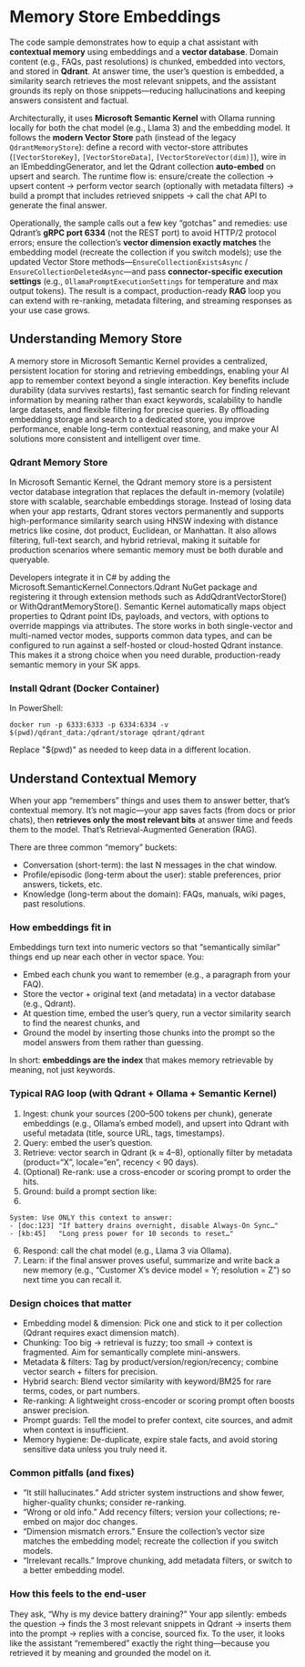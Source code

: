 ﻿# Memory Store Embeddings

The code sample demonstrates how to equip a chat assistant with **contextual memory** using 
embeddings and a **vector database**. Domain content (e.g., FAQs, past resolutions) is chunked, 
embedded into vectors, and stored in **Qdrant**. At answer time, the user’s question is embedded, 
a similarity search retrieves the most relevant snippets, and the assistant grounds its reply 
on those snippets—reducing hallucinations and keeping answers consistent and factual.

Architecturally, it uses **Microsoft Semantic Kernel** with Ollama running locally for both the 
chat model (e.g., Llama 3) and the embedding model. It follows the **modern Vector Store** path 
(instead of the legacy ```QdrantMemoryStore```): define a record with vector-store attributes 
(```[VectorStoreKey]```, ```[VectorStoreData]```, ```[VectorStoreVector(dim)]```), wire in an 
IEmbeddingGenerator, and let the Qdrant collection **auto-embed** on upsert and search. 
The runtime flow is: ensure/create the collection → upsert content → perform vector 
search (optionally with metadata filters) → build a prompt that includes retrieved 
snippets → call the chat API to generate the final answer.

Operationally, the sample calls out a few key “gotchas” and remedies: use Qdrant’s **gRPC 
port 6334** (not the REST port) to avoid HTTP/2 protocol errors; ensure the collection’s 
**vector dimension exactly matches** the embedding model (recreate the collection if you 
switch models); use the updated Vector Store methods—```EnsureCollectionExistsAsync``` / 
```EnsureCollectionDeletedAsync```—and pass **connector-specific execution settings** (e.g., 
```OllamaPromptExecutionSettings``` for temperature and max output tokens). The result is a 
compact, production-ready **RAG** loop you can extend with re-ranking, metadata filtering, 
and streaming responses as your use case grows.

## Understanding Memory Store

A memory store in Microsoft Semantic Kernel provides a centralized, persistent location for 
storing and retrieving embeddings, enabling your AI app to remember context beyond a single 
interaction. Key benefits include durability (data survives restarts), fast semantic search 
for finding relevant information by meaning rather than exact keywords, scalability to 
handle large datasets, and flexible filtering for precise queries. By offloading embedding 
storage and search to a dedicated store, you improve performance, enable long-term contextual 
reasoning, and make your AI solutions more consistent and intelligent over time.

### Qdrant Memory Store

In Microsoft Semantic Kernel, the Qdrant memory store is a persistent vector database 
integration that replaces the default in-memory (volatile) store with scalable, searchable 
embeddings storage. Instead of losing data when your app restarts, Qdrant stores vectors 
permanently and supports high-performance similarity search using HNSW indexing with distance 
metrics like cosine, dot product, Euclidean, or Manhattan. It also allows filtering, full-text 
search, and hybrid retrieval, making it suitable for production scenarios where semantic 
memory must be both durable and queryable.

Developers integrate it in C# by adding the Microsoft.SemanticKernel.Connectors.Qdrant NuGet 
package and registering it through extension methods such as AddQdrantVectorStore() or 
WithQdrantMemoryStore(). Semantic Kernel automatically maps object properties to Qdrant 
point IDs, payloads, and vectors, with options to override mappings via attributes. The store 
works in both single-vector and multi-named vector modes, supports common data types, and can 
be configured to run against a self-hosted or cloud-hosted Qdrant instance. This makes it a 
strong choice when you need durable, production-ready semantic memory in your SK apps.

### Install Qdrant (Docker Container)
In PowerShell:

```
docker run -p 6333:6333 -p 6334:6334 -v $(pwd)/qdrant_data:/qdrant/storage qdrant/qdrant
```

Replace "$(pwd)" as needed to keep data in a different location.

## Understand Contextual Memory

When your app “remembers” things and uses them to answer better, that’s contextual memory. It’s 
not magic—your app saves facts (from docs or prior chats), then **retrieves only the most relevant 
bits** at answer time and feeds them to the model. That’s Retrieval-Augmented Generation (RAG).

There are three common “memory” buckets:

- Conversation (short-term): the last N messages in the chat window.
- Profile/episodic (long-term about the user): stable preferences, prior answers, tickets, etc.
- Knowledge (long-term about the domain): FAQs, manuals, wiki pages, past resolutions.

### How embeddings fit in

Embeddings turn text into numeric vectors so that “semantically similar” things end up near each 
other in vector space. You:

- Embed each chunk you want to remember (e.g., a paragraph from your FAQ).
- Store the vector + original text (and metadata) in a vector database (e.g., Qdrant).
- At question time, embed the user’s query, run a vector similarity search to find the nearest 
chunks, and
- Ground the model by inserting those chunks into the prompt so the model answers from them
rather than guessing.

In short: **embeddings are the index** that makes memory retrievable by meaning, not just keywords.

### Typical RAG loop (with Qdrant + Ollama + Semantic Kernel)

1. Ingest: chunk your sources (200–500 tokens per chunk), generate embeddings (e.g., Ollama’s 
embed model), and upsert into Qdrant with useful metadata (title, source URL, tags, timestamps).
2. Query: embed the user’s question.
3. Retrieve: vector search in Qdrant (k ≈ 4–8), optionally filter by metadata (product=“X”, 
locale=“en”, recency < 90 days).
4. (Optional) Re-rank: use a cross-encoder or scoring prompt to order the hits.
5. Ground: build a prompt section like:
1. 
```
System: Use ONLY this context to answer:
- [doc:123] "If battery drains overnight, disable Always-On Sync…"
- [kb:45]   "Long press power for 10 seconds to reset…"
```

6. Respond: call the chat model (e.g., Llama 3 via Ollama).
7. Learn: if the final answer proves useful, summarize and write back a new memory (e.g., 
“Customer X’s device model = Y; resolution = Z”) so next time you can recall it.

### Design choices that matter

- Embedding model & dimension: Pick one and stick to it per collection (Qdrant requires exact dimension match).
- Chunking: Too big → retrieval is fuzzy; too small → context is fragmented. Aim for semantically complete mini-answers.
- Metadata & filters: Tag by product/version/region/recency; combine vector search + filters for precision.
- Hybrid search: Blend vector similarity with keyword/BM25 for rare terms, codes, or part numbers.
- Re-ranking: A lightweight cross-encoder or scoring prompt often boosts answer precision.
- Prompt guards: Tell the model to prefer context, cite sources, and admit when context is insufficient.
- Memory hygiene: De-duplicate, expire stale facts, and avoid storing sensitive data unless you truly need it.

### Common pitfalls (and fixes)

- “It still hallucinates.” Add stricter system instructions and show fewer, higher-quality chunks; consider re-ranking.
- “Wrong or old info.” Add recency filters; version your collections; re-embed on major doc changes.
- “Dimension mismatch errors.” Ensure the collection’s vector size matches the embedding model; recreate the collection if you switch models.
- “Irrelevant recalls.” Improve chunking, add metadata filters, or switch to a better embedding model.

### How this feels to the end-user

They ask, “Why is my device battery draining?”
Your app silently: embeds the question → finds the 3 most relevant snippets in Qdrant → inserts them into the prompt → replies with a concise, sourced fix.
To the user, it looks like the assistant “remembered” exactly the right thing—because you retrieved it by meaning and grounded the model on it.